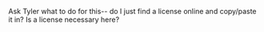 Ask Tyler what to do for this-- do I just find a license online and copy/paste it in? Is a license necessary here?